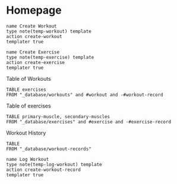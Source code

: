# Homepage

```button
name Create Workout
type note(temp-workout) template
action create-workout
templater true
```

```button
name Create Exercise
type note(temp-exercise) template
action create-exercise
templater true
```



Table of Workouts

```dataview
TABLE exercises
FROM "_database/workouts" and #workout and -#workout-record
```

Table of exercises

```dataview
TABLE primary-muscle, secondary-muscles
FROM "_database/exercises" and #exercise and -#exercise-record
```



Workout History
```dataview
TABLE
FROM "_database/workout-records"
```


```button
name Log Workout
type note(temp-log-workout) template
action create-workout-record
templater true
```

